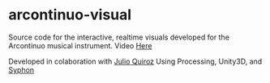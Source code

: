 # arcontinuo-visual
Source code for the interactive, realtime visuals developed for the Arcontinuo musical instrument. Video <a href="https://www.youtube.com/watch?v=aP2ygBV3AJw">Here</a>

Developed in colaboration with <a href="https://github.com/chulini">Julio Quiroz</a> Using Processing, Unity3D, and <a href="http://syphon.v002.info/">Syphon</a>








